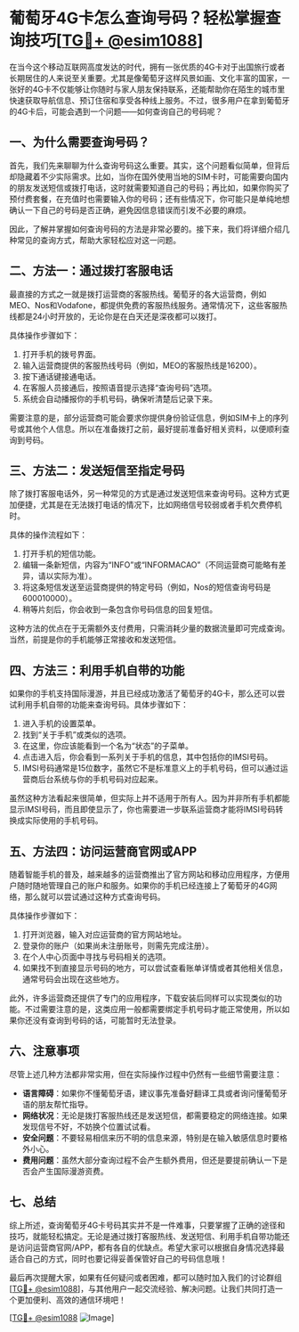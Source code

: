 # 葡萄牙4G卡怎么查询号码？轻松掌握查询技巧[[TG💪+ @esim1088](https://t.me/s/esim1088)]

在当今这个移动互联网高度发达的时代，拥有一张优质的4G卡对于出国旅行或者长期居住的人来说至关重要。尤其是像葡萄牙这样风景如画、文化丰富的国家，一张好的4G卡不仅能够让你随时与家人朋友保持联系，还能帮助你在陌生的城市里快速获取导航信息、预订住宿和享受各种线上服务。不过，很多用户在拿到葡萄牙的4G卡后，可能会遇到一个问题——如何查询自己的号码呢？

## 一、为什么需要查询号码？

首先，我们先来聊聊为什么查询号码这么重要。其实，这个问题看似简单，但背后却隐藏着不少实际需求。比如，当你在国外使用当地的SIM卡时，可能需要向国内的朋友发送短信或拨打电话，这时就需要知道自己的号码；再比如，如果你购买了预付费套餐，在充值时也需要输入你的号码；还有些情况下，你可能只是单纯地想确认一下自己的号码是否正确，避免因信息错误而引发不必要的麻烦。

因此，了解并掌握如何查询号码的方法是非常必要的。接下来，我们将详细介绍几种常见的查询方式，帮助大家轻松应对这一问题。

## 二、方法一：通过拨打客服电话

最直接的方式之一就是拨打运营商的客服热线。葡萄牙的各大运营商，例如MEO、Nos和Vodafone，都提供免费的客服热线服务。通常情况下，这些客服热线都是24小时开放的，无论你是在白天还是深夜都可以拨打。

具体操作步骤如下：
1. 打开手机的拨号界面。
2. 输入运营商提供的客服热线号码（例如，MEO的客服热线是16200）。
3. 按下通话键接通电话。
4. 在客服人员接通后，按照语音提示选择“查询号码”选项。
5. 系统会自动播报你的手机号码，确保听清楚后记录下来。

需要注意的是，部分运营商可能会要求你提供身份验证信息，例如SIM卡上的序列号或其他个人信息。所以在准备拨打之前，最好提前准备好相关资料，以便顺利查询到号码。

## 三、方法二：发送短信至指定号码

除了拨打客服电话外，另一种常见的方式是通过发送短信来查询号码。这种方式更加便捷，尤其是在无法拨打电话的情况下，比如网络信号较弱或者手机欠费停机时。

具体的操作流程如下：
1. 打开手机的短信功能。
2. 编辑一条新短信，内容为“INFO”或“INFORMACAO”（不同运营商可能略有差异，请以实际为准）。
3. 将这条短信发送至运营商提供的特定号码（例如，Nos的短信查询号码是600010000）。
4. 稍等片刻后，你会收到一条包含你号码信息的回复短信。

这种方法的优点在于无需额外支付费用，只需消耗少量的数据流量即可完成查询。当然，前提是你的手机能够正常接收和发送短信。

## 四、方法三：利用手机自带的功能

如果你的手机支持国际漫游，并且已经成功激活了葡萄牙的4G卡，那么还可以尝试利用手机自带的功能来查询号码。具体步骤如下：

1. 进入手机的设置菜单。
2. 找到“关于手机”或类似的选项。
3. 在这里，你应该能看到一个名为“状态”的子菜单。
4. 点击进入后，你会看到一系列关于手机的信息，其中包括你的IMSI号码。
5. IMSI号码通常是15位数字，虽然它不是标准意义上的手机号码，但可以通过运营商后台系统与你的手机号码对应起来。

虽然这种方法看起来很简单，但实际上并不适用于所有人。因为并非所有手机都能显示IMSI号码，而且即使显示了，你也需要进一步联系运营商才能将IMSI号码转换成实际使用的手机号码。

## 五、方法四：访问运营商官网或APP

随着智能手机的普及，越来越多的运营商推出了官方网站和移动应用程序，方便用户随时随地管理自己的账户和服务。如果你的手机已经连接上了葡萄牙的4G网络，那么就可以尝试通过这种方式查询号码。

具体操作步骤如下：
1. 打开浏览器，输入对应运营商的官方网站地址。
2. 登录你的账户（如果尚未注册账号，则需先完成注册）。
3. 在个人中心页面中寻找与号码相关的选项。
4. 如果找不到直接显示号码的地方，可以尝试查看账单详情或者其他相关信息，通常号码会出现在这些地方。

此外，许多运营商还提供了专门的应用程序，下载安装后同样可以实现类似的功能。不过需要注意的是，这类应用一般都需要绑定手机号码才能正常使用，所以如果你还没有查询到号码的话，可能暂时无法登录。

## 六、注意事项

尽管上述几种方法都非常实用，但在实际操作过程中仍然有一些细节需要注意：
- **语言障碍**：如果你不懂葡萄牙语，建议事先准备好翻译工具或者询问懂葡萄牙语的朋友帮忙指导。
- **网络状况**：无论是拨打客服热线还是发送短信，都需要稳定的网络连接。如果发现信号不好，不妨换个位置试试看。
- **安全问题**：不要轻易相信来历不明的信息来源，特别是在输入敏感信息时要格外小心。
- **费用问题**：虽然大部分查询过程不会产生额外费用，但还是要提前确认一下是否会产生国际漫游资费。

## 七、总结

综上所述，查询葡萄牙4G卡号码其实并不是一件难事，只要掌握了正确的途径和技巧，就能轻松搞定。无论是通过拨打客服热线、发送短信、利用手机自带功能还是访问运营商官网/APP，都有各自的优缺点。希望大家可以根据自身情况选择最适合自己的方式，同时也要记得妥善保管好自己的号码信息哦！

最后再次提醒大家，如果有任何疑问或者困难，都可以随时加入我们的讨论群组[[TG💪+ @esim1088](https://t.me/s/esim1088)]，与其他用户一起交流经验、解决问题。让我们共同打造一个更加便利、高效的通信环境吧！

[[TG💪+ @esim1088](https://t.me/s/esim1088) ![Image](https://i.postimg.cc/4NQfJmqS/Snipaste-2025-05-13-00-14-12.png)]